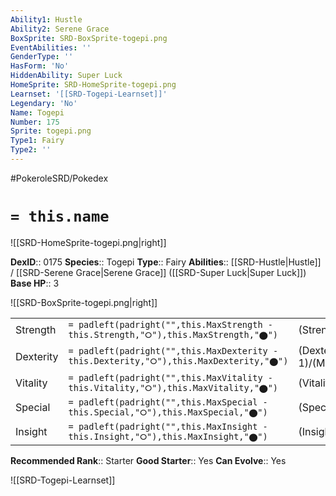 ```yaml
---
Ability1: Hustle
Ability2: Serene Grace
BoxSprite: SRD-BoxSprite-togepi.png
EventAbilities: ''
GenderType: ''
HasForm: 'No'
HiddenAbility: Super Luck
HomeSprite: SRD-HomeSprite-togepi.png
Learnset: '[[SRD-Togepi-Learnset]]'
Legendary: 'No'
Name: Togepi
Number: 175
Sprite: togepi.png
Type1: Fairy
Type2: ''
---
```


#PokeroleSRD/Pokedex

# `= this.name`

![[SRD-HomeSprite-togepi.png|right]]

**DexID**:: 0175
**Species**:: Togepi
**Type**:: Fairy
**Abilities**:: [[SRD-Hustle|Hustle]] / [[SRD-Serene Grace|Serene Grace]] ([[SRD-Super Luck|Super Luck]])
**Base HP**:: 3

![[SRD-BoxSprite-togepi.png|right]]

|           |                                                                                        |                                          |
| --------- | -------------------------------------------------------------------------------------- | ---------------------------------------- |
| Strength  | `= padleft(padright("",this.MaxStrength - this.Strength,"⭘"),this.MaxStrength,"⬤")`    | (Strength::1)/(MaxStrength::3)   |
| Dexterity | `= padleft(padright("",this.MaxDexterity - this.Dexterity,"⭘"),this.MaxDexterity,"⬤")` | (Dexterity:: 1)/(MaxDexterity::3) |
| Vitality  | `= padleft(padright("",this.MaxVitality - this.Vitality,"⭘"),this.MaxVitality,"⬤")`    | (Vitality::2)/(MaxVitality::4)   |
| Special   | `= padleft(padright("",this.MaxSpecial - this.Special,"⭘"),this.MaxSpecial,"⬤")`       | (Special::1)/(MaxSpecial::3)     |
| Insight   | `= padleft(padright("",this.MaxInsight - this.Insight,"⭘"),this.MaxInsight,"⬤")`       | (Insight::2)/(MaxInsight::4)     |

**Recommended Rank**:: Starter
**Good Starter**:: Yes
**Can Evolve**:: Yes

![[SRD-Togepi-Learnset]]